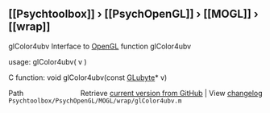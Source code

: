 ## [[Psychtoolbox]] &#8250; [[PsychOpenGL]] &#8250; [[MOGL]] &#8250; [[wrap]]

glColor4ubv  Interface to [OpenGL](OpenGL) function glColor4ubv  
  
usage:  glColor4ubv( v )  
  
C function:  void glColor4ubv(const [GLubyte](GLubyte)\* v)  




<div class="code_header" style="text-align:right;">
  <span style="float:left;">Path&nbsp;&nbsp;</span> <span class="counter">Retrieve <a href=
  "https://raw.github.com/Psychtoolbox-3/Psychtoolbox-3/beta/Psychtoolbox/PsychOpenGL/MOGL/wrap/glColor4ubv.m">current version from GitHub</a> | View <a href=
  "https://github.com/Psychtoolbox-3/Psychtoolbox-3/commits/beta/Psychtoolbox/PsychOpenGL/MOGL/wrap/glColor4ubv.m">changelog</a></span>
</div>
<div class="code">
  <code>Psychtoolbox/PsychOpenGL/MOGL/wrap/glColor4ubv.m</code>
</div>

